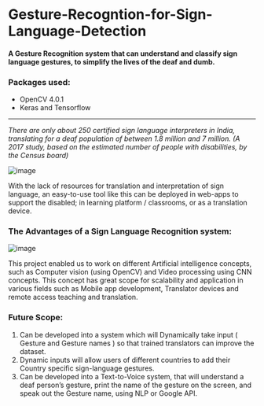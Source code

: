 # Gesture-Recogntion-for-Sign-Language-Detection
#### A Gesture Recognition system that can understand and classify sign language gestures, to simplify the lives of the deaf and dumb.

### Packages used:
- OpenCV 4.0.1
- Keras and Tensorflow
-----
*There are only about 250 certified sign language interpreters in India, translating for a deaf population of between 1.8 million and 7 million. (A 2017 study, based on the estimated number of people with disabilities, by the Census board)*

![image](https://user-images.githubusercontent.com/34964937/61511828-9e658800-aa15-11e9-9e37-5d8b2c60c6ad.png)

With the lack of resources for translation and interpretation of sign language, an easy-to-use tool like this can be deployed in web-apps to support the disabled; in learning platform / classrooms, or as a translation device. 

### The Advantages of a Sign Language Recognition system:

![image](https://user-images.githubusercontent.com/34964937/61511981-22b80b00-aa16-11e9-8836-adf6993ca3bb.png)

This project enabled us to work on different Artificial intelligence concepts, such as Computer vision (using OpenCV) and Video processing using CNN concepts. This concept has great scope for scalability and application in various fields such as Mobile app development, Translator devices and remote access teaching and translation. 

### Future Scope:
1.	Can be developed into a system which will Dynamically take input ( Gesture and Gesture names ) so that trained translators can improve the dataset. 
2.	Dynamic inputs will allow users of different countries to add their Country specific sign-language gestures. 
3.	Can be developed into  a Text-to-Voice system, that will understand a deaf person’s gesture, print the name of the gesture on the screen, and speak out the Gesture name, using NLP or Google API. 



